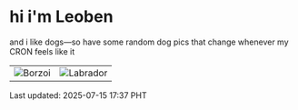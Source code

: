 # hi i'm Leoben

and i like dogs—so have some random dog pics that change whenever my CRON feels like it

|  |  |
|--------|----------|
| ![Borzoi](https://random-dog-vercel.vercel.app/api/random-borzoi?v=1752572261) | ![Labrador](https://random-dog-vercel.vercel.app/api/random-labrador?v=1752572261) |

Last updated: 2025-07-15 17:37 PHT
